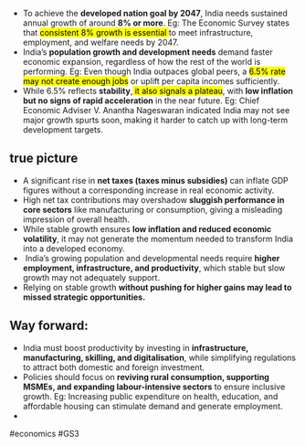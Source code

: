 - To achieve the **developed nation goal by 2047**, India needs sustained annual growth of around **8% or more**. Eg: The Economic Survey states that <mark style="background: FFFF2E;">consistent 8% growth is essential </mark>to meet infrastructure, employment, and welfare needs by 2047.
- India’s **population growth and development needs** demand faster economic expansion, regardless of how the rest of the world is performing. Eg: Even though India outpaces global peers, a <mark style="background: FFFF2E;">6.5% rate may not create enough jobs</mark> or uplift per capita incomes sufficiently.
- While 6.5% reflects **stability**,<mark style="background: FFFF2E;"> it also signals a plateau</mark>, with **low inflation but no signs of rapid acceleration** in the near future. Eg: Chief Economic Adviser V. Anantha Nageswaran indicated India may not see major growth spurts soon, making it harder to catch up with long-term development targets.

## **true picture**

- A significant rise in **net taxes (taxes minus subsidies)** can inflate GDP figures without a corresponding increase in real economic activity.
- High net tax contributions may overshadow **sluggish performance in core sectors** like manufacturing or consumption, giving a misleading impression of overall health.
- While stable growth ensures **low inflation and reduced economic volatility**, it may not generate the momentum needed to transform India into a developed economy.
-  India’s growing population and developmental needs require **higher employment, infrastructure, and productivity**, which stable but slow growth may not adequately support.
- Relying on stable growth **without pushing for higher gains may lead to missed strategic opportunities.**

## **Way forward:**

- India must boost productivity by investing in **infrastructure, manufacturing, skilling, and digitalisation**, while simplifying regulations to attract both domestic and foreign investment.
- Policies should focus on **reviving rural consumption, supporting MSMEs, and expanding labour-intensive sectors** to ensure inclusive growth. Eg: Increasing public expenditure on health, education, and affordable housing can stimulate demand and generate employment.
-

#economics
#GS3 








